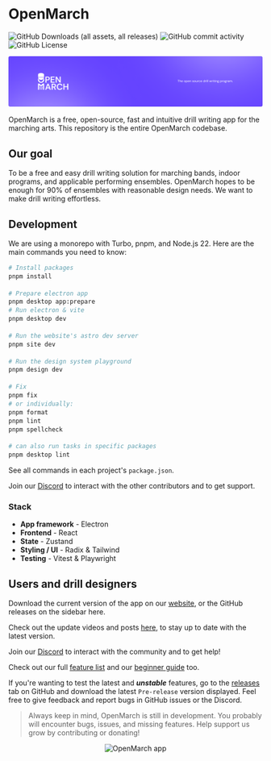 # OpenMarch

![GitHub Downloads (all assets, all releases)](https://img.shields.io/github/downloads/OpenMarch/OpenMarch/total)
![GitHub commit activity](https://img.shields.io/github/commit-activity/m/OpenMarch/OpenMarch)
![GitHub License](https://img.shields.io/github/license/OpenMarch/OpenMarch)

![Banner](/.github/assets/githubbanner.png)

OpenMarch is a free, open-source, fast and intuitive drill writing app for the marching arts. This repository is the entire OpenMarch codebase.

## Our goal

To be a free and easy drill writing solution for marching bands, indoor programs, and applicable performing ensembles. OpenMarch hopes to be enough for 90% of ensembles with reasonable design needs. We want to make drill writing effortless.

## Development

We are using a monorepo with Turbo, pnpm, and Node.js 22. Here are the main commands you need to know:

```bash
# Install packages
pnpm install

# Prepare electron app
pnpm desktop app:prepare
# Run electron & vite
pnpm desktop dev

# Run the website's astro dev server
pnpm site dev

# Run the design system playground
pnpm design dev

# Fix
pnpm fix
# or individually:
pnpm format
pnpm lint
pnpm spellcheck

# can also run tasks in specific packages
pnpm desktop lint
```

See all commands in each project's `package.json`.

Join our [Discord](https://discord.gg/eTsQ98uZzq) to interact with the other contributors and to get support.

### Stack

- **App framework** - Electron
- **Frontend** - React
- **State** - Zustand
- **Styling / UI** - Radix & Tailwind
- **Testing** - Vitest & Playwright

## Users and drill designers

Download the current version of the app on our [website](https://openmarch.com/download/), or the GitHub releases on the sidebar here.

Check out the update videos and posts [here](https://openmarch.com/blog/), to stay up to date with the latest version.

Join our [Discord](https://discord.gg/eTsQ98uZzq) to interact with the community and to get help!

Check out our full [feature list](https://openmarch.com/about/features/) and our [beginner guide](https://openmarch.com/guides/getting-started/) too.

If you're wanting to test the latest and **_unstable_** features, go to the [releases](https://github.com/OpenMarch/OpenMarch/releases) tab on GitHub and download the latest `Pre-release` version displayed. Feel free to give feedback and report bugs in GitHub issues or the Discord.

> Always keep in mind, OpenMarch is still in development. You probably will encounter bugs, issues, and missing features. Help support us grow by contributing or donating!

<div align="center"><img width="700" src="https://github.com/user-attachments/assets/7a744b9e-a3ea-4bb1-a120-6067288c2280" alt="OpenMarch app" /></div>
